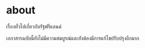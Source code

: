 about
=====

เรื่องทั่วไปเกี่ยวกับรัฐฟรีแลนด์

เอกาสารฉบับนี้ยังไม่มีความสมบูรณ์และยังต้องมีการแก้ไขปรับปรุงอีกมาก
